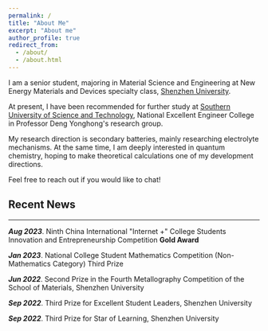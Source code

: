 ```yaml
---
permalink: /
title: "About Me"
excerpt: "About me"
author_profile: true
redirect_from: 
  - /about/
  - /about.html
---
```


I am a senior student, majoring in Material Science and Engineering at New Energy Materials and Devices specialty class, [Shenzhen University](https://cmse.szu.edu.cn/ywz/). 

At present, I have been recommended for further study at [Southern University of Science and Technology](https://www.sustech.edu.cn/en/), National Excellent Engineer College in Professor Deng Yonghong's research group.

My research direction is secondary batteries, mainly researching electrolyte mechanisms. At the same time, I am deeply interested in quantum chemistry, hoping to make theoretical calculations one of my development directions.

Feel free to reach out if you would like to chat!

## **Recent News**
---

***Aug 2023***. Ninth China International "Internet +" College Students Innovation and Entrepreneurship Competition **Gold Award**

***Jan 2023***. National College Student Mathematics Competition (Non-Mathematics Category) Third Prize

***Jun 2022***. Second Prize in the Fourth Metallography Competition of the School of Materials, Shenzhen University

***Sep 2022***. Third Prize for Excellent Student Leaders, Shenzhen University

***Sep 2022***. Third Prize for Star of Learning, Shenzhen University
